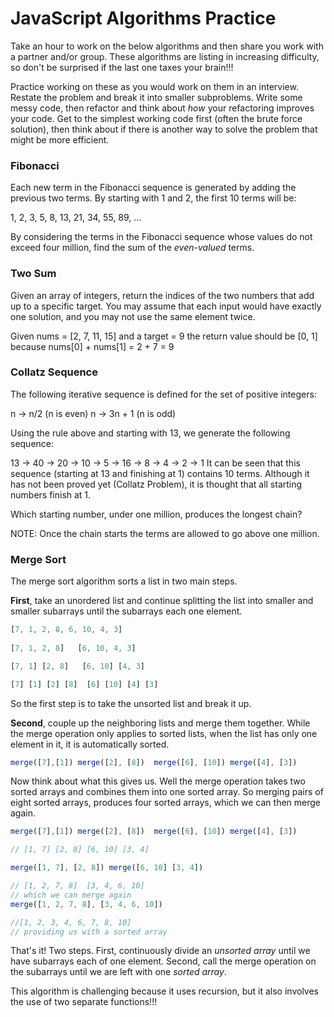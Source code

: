 # JavaScript Algorithms Practice

Take an hour to work on the below algorithms and then share you work with a partner and/or group. These algorithms are listing in increasing difficulty, so don't be surprised if the last one taxes your brain!!! 

Practice working on these as you would work on them in an interview. Restate the problem and break it into smaller subproblems. Write some messy code, then refactor and think about *how* your refactoring improves your code. Get to the simplest working code first (often the brute force solution), then think about if there is another way to solve the problem that might be more efficient.


### Fibonacci
Each new term in the Fibonacci sequence is generated by adding the previous two terms. By starting with 1 and 2, the first 10 terms will be:

1, 2, 3, 5, 8, 13, 21, 34, 55, 89, ...

By considering the terms in the Fibonacci sequence whose values do not exceed four million, find the sum of the *even-valued* terms.


### Two Sum
Given an array of integers, return the indices of the two numbers that add up to a specific target. You may assume that each input would have exactly one solution, and you may not use the same element twice.

Given nums = [2, 7, 11, 15] and a target = 9
the return value should be [0, 1] because nums[0] + nums[1] = 2 + 7 = 9


### Collatz Sequence
The following iterative sequence is defined for the set of positive integers:

n → n/2 (n is even)
n → 3n + 1 (n is odd)

Using the rule above and starting with 13, we generate the following sequence:

13 → 40 → 20 → 10 → 5 → 16 → 8 → 4 → 2 → 1
It can be seen that this sequence (starting at 13 and finishing at 1) contains 10 terms. Although it has not been proved yet (Collatz Problem), it is thought that all starting numbers finish at 1.

Which starting number, under one million, produces the longest chain?

NOTE: Once the chain starts the terms are allowed to go above one million.


### Merge Sort
The merge sort algorithm sorts a list in two main steps.  

**First**, take an unordered list and continue splitting the list into smaller and smaller subarrays until the subarrays each one element.

```javascript
[7, 1, 2, 8, 6, 10, 4, 3]
  
[7, 1, 2, 8]   [6, 10, 4, 3]

[7, 1] [2, 8]   [6, 10] [4, 3]

[7] [1] [2] [8]  [6] [10] [4] [3]
```

So the first step is to take the unsorted list and break it up.

**Second**, couple up the neighboring lists and merge them together. While the merge operation only applies to sorted lists, when the list has only one element in it, it is automatically sorted.

```javascript
merge([7],[1]) merge([2], [8])  merge([6], [10]) merge([4], [3])
```

Now think about what this gives us. Well the merge operation takes two sorted arrays and combines them into one sorted array.  So merging pairs of eight sorted arrays, produces four sorted arrays, which we can then merge again.

```javascript
merge([7],[1]) merge([2], [8])  merge([6], [10]) merge([4], [3])

// [1, 7] [2, 8] [6, 10] [3, 4] 

merge([1, 7], [2, 8]) merge([6, 10] [3, 4])

// [1, 2, 7, 8]  [3, 4, 6, 10] 
// which we can merge again
merge([1, 2, 7, 8], [3, 4, 6, 10])

//[1, 2, 3, 4, 6, 7, 8, 10]
// providing us with a sorted array
```

That's it! Two steps. First, continuously divide an *unsorted array* until we have subarrays each of one element.  Second, call the merge operation on the subarrays until we are left with one *sorted array*. 

This algorithm is challenging because it uses recursion, but it also involves the use of two separate functions!!! 
